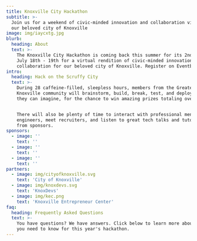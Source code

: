 ```yaml
---
title: Knoxville City Hackathon
subtitle: >-
  Join us for a weekend of civic-minded innovation and collaboration virtually to benefit
  our beloved city of Knoxville
image: img/iaycxtg.jpg
blurb:
  heading: About
  text: >-
    The Knoxville City Hackathon is coming back this summer for its 2nd edition,
    July 18th - 19th for a virtual rendition of civic-minded innovation and
    collaboration for our beloved city of Knoxville. Register on Eventbrite below.
intro:
  heading: Hack on the Scruffy City
  text: >-
    During 28 caffeine-filled, sleepless hours, members from the Greater
    Knoxville community will brainstorm, build, break, test, and deploy whatever
    they can imagine, for the chance to win amazing prizes totaling over $6,400.


    There will also be plenty of time to interact with professional mentors and
    engineers, meet recruiters, and listen to great tech talks and tutorials
    from sponsors.
sponsors:
  - image: ''
    text: ''
  - image: ''
    text: ''
  - image: ''
    text: ''
partners:
  - image: img/cityofknoxville.svg
    text: 'City of Knoxville'
  - image: img/knoxdevs.svg
    text: 'KnoxDevs'
  - image: img/kec.png
    text: 'Knoxville Entrepreneur Center'
faq:
  heading: Frequently Asked Questions
  text: >-
    You have questions? We have answers. Click below to learn more about what
    you need to know for this year's hackathon.
---
```

